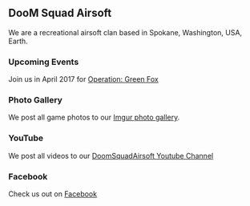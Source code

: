 ## DooM Squad Airsoft

We are a recreational airsoft clan based in Spokane, Washington, USA, Earth.


### Upcoming Events

Join us in April 2017 for [Operation: Green Fox](http://evite.me/aKuzQtd45Q)


### Photo Gallery

We post all game photos to our [Imgur photo gallery](http://doomsquadairsoft.imgur.com/).


### YouTube

We post all videos to our [DoomSquadAirsoft Youtube Channel](https://www.youtube.com/user/DoomSquadAirsoft)


### Facebook

Check us out on [Facebook](https://www.facebook.com/pages/Doom-Squad-Airsoft/141967249196887)

